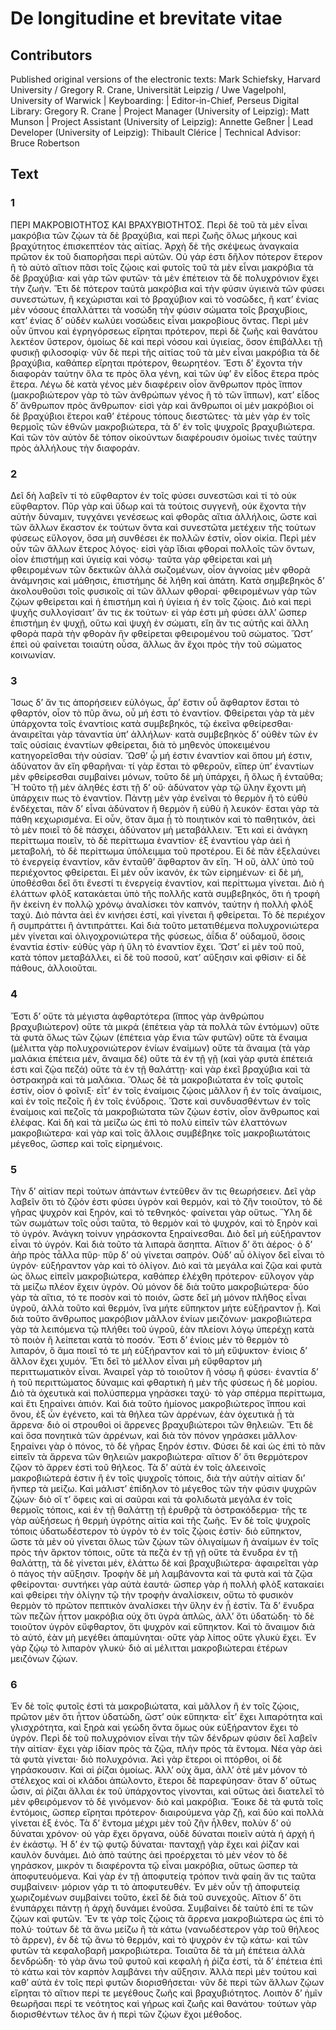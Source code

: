 # De longitudine et brevitate vitae  

## Contributors  
Published original versions of the electronic texts: Mark Schiefsky, Harvard University / Gregory R. Crane, Universität Leipzig / Uwe Vagelpohl, University of Warwick | Keyboarding:  | Editor-in-Chief, Perseus Digital Library: Gregory R. Crane | Project Manager (University of Leipzig): Matt Munson | Project Assistant (University of Leipzig): Annette Geßner | Lead Developer (University of Leipzig): Thibault Clérice | Technical Advisor: Bruce Robertson  

## Text  
### 1  
ΠΕΡΙ ΜΑΚΡΟΒΙΟΤΗΤΟΣ ΚΑΙ ΒΡΑΧΥΒΙΟΤΗΤΟΣ. Περὶ δὲ τοῦ τὰ μὲν εἶναι μακρόβια τῶν ζῴων τὰ δὲ βραχύβια, καὶ περὶ ζωῆς ὅλως μήκους καὶ βραχύτητος ἐπισκεπτέον τὰς αἰτίας. Ἀρχὴ δὲ τῆς σκέψεως ἀναγκαία πρῶτον ἐκ τοῦ διαπορῆσαι περὶ αὐτῶν. Οὐ γάρ ἐστι δῆλον πότερον ἕτερον ἢ τὸ αὐτὸ αἴτιον πᾶσι τοῖς ζῴοις καὶ φυτοῖς τοῦ τὰ μὲν εἶναι μακρόβια τὰ δὲ βραχύβια· καὶ γὰρ τῶν φυτῶν· τὰ μὲν ἐπέτειον τὰ δὲ πολυχρόνιον ἔχει τὴν ζωήν. Ἔτι δὲ πότερον ταὐτὰ μακρόβια καὶ τὴν φύσιν ὑγιεινὰ τῶν φύσει συνεστώτων, ἢ κεχώρισται καὶ τὸ βραχύβιον καὶ τὸ νοσῶδες, ἢ κατ’ ἐνίας μὲν νόσους ἐπαλλάττει τὰ νοσώδη τὴν φύσιν σώματα τοῖς βραχυβίοις, κατ’ ἐνίας δ’ οὐδὲν κωλύει νοσώδεις εἶναι μακροβίους ὄντας. Περὶ μὲν οὖν ὕπνου καὶ ἐγρηγόρσεως εἴρηται πρότερον, περὶ δὲ ζωῆς καὶ θανάτου λεκτέον ὕστερον, ὁμοίως δὲ καὶ περὶ νόσου καὶ ὑγιείας, ὅσον ἐπιβάλλει τῇ φυσικῇ φιλοσοφίᾳ· νῦν δὲ περὶ τῆς αἰτίας τοῦ τὰ μὲν εἶναι μακρόβια τὰ δὲ βραχύβια, καθάπερ εἴρηται πρότερον, θεωρητέον. Ἔστι δ’ ἔχοντα τὴν διαφορὰν ταύτην ὅλα τε πρὸς ὅλα γένη, καὶ τῶν ὑφ’ ἓν εἶδος ἕτερα πρὸς ἕτερα. Λέγω δὲ κατὰ γένος μὲν διαφέρειν οἷον ἄνθρωπον πρὸς ἵππον (μακροβιώτερον γὰρ τὸ τῶν ἀνθρώπων γένος ἢ τὸ τῶν ἵππων), κατ’ εἶδος δ’ ἄνθρωπον πρὸς ἄνθρωπον· εἰσὶ γὰρ καὶ ἄνθρωποι οἱ μὲν μακρόβιοι οἱ δὲ βραχύβιοι ἕτεροι καθ’ ἑτέρους τόπους διεστῶτες· τὰ μὲν γὰρ ἐν τοῖς θερμοῖς τῶν ἐθνῶν μακροβιώτερα, τὰ δ’ ἐν τοῖς ψυχροῖς βραχυβιώτερα. Καὶ τῶν τὸν αὐτὸν δὲ τόπον οἰκούντων διαφέρουσιν ὁμοίως τινὲς ταύτην πρὸς ἀλλήλους τὴν διαφοράν.  
### 2  
Δεῖ δὴ λαβεῖν τί τὸ εὔφθαρτον ἐν τοῖς φύσει συνεστῶσι καὶ τί τὸ οὐκ εὔφθαρτον. Πῦρ γὰρ καὶ ὕδωρ καὶ τὰ τούτοις συγγενῆ, οὐκ ἔχοντα τὴν αὐτὴν δύναμιν, τυγχάνει γενέσεως καὶ φθορᾶς αἴτια ἀλλήλοις, ὥστε καὶ τῶν ἄλλων ἕκαστον ἐκ τούτων ὄντα καὶ συνεστῶτα μετέχειν τῆς τούτων φύσεως εὔλογον, ὅσα μὴ συνθέσει ἐκ πολλῶν ἐστίν, οἷον οἰκία. Περὶ μὲν οὖν τῶν ἄλλων ἕτερος λόγος· εἰσὶ γὰρ ἴδιαι φθοραὶ πολλοῖς τῶν ὄντων, οἷον ἐπιστήμῃ καὶ ὑγιείᾳ καὶ νόσῳ· ταῦτα γὰρ φθείρεται καὶ μὴ φθειρομένων τῶν δεκτικῶν ἀλλὰ σωζομένων, οἷον ἀγνοίας μὲν φθορὰ ἀνάμνησις καὶ μάθησις, ἐπιστήμης δὲ λήθη καὶ ἀπάτη. Κατὰ σημβεβηκὸς δ’ ἀκολουθοῦσι τοῖς φυσικοῖς αἱ τῶν ἄλλων φθοραί· φθειρομένων γὰρ τῶν ζῴων φθείρεται καὶ ἡ ἐπιστήμη καὶ ἡ ὑγίεια ἡ ἐν τοῖς ζῴοις. Διὸ καὶ περὶ ψυχῆς συλλογίσαιτ’ ἄν τις ἐκ τούτων· εἰ γάρ ἐστι μὴ φύσει ἀλλ’ ὥσπερ ἐπιστήμη ἐν ψυχῇ, οὕτω καὶ ψυχὴ ἐν σώματι, εἴη ἄν τις αὐτῆς καὶ ἄλλη φθορὰ παρὰ τὴν φθορὰν ἣν φθείρεται φθειρομένου τοῦ σώματος. Ὥστ’ ἐπεὶ οὐ φαίνεται τοιαύτη οὖσα, ἄλλως ἂν ἔχοι πρὸς τὴν τοῦ σώματος κοινωνίαν.  
### 3  
Ἴσως δ’ ἄν τις ἀπορήσειεν εὐλόγως, ἆρ’ ἔστιν οὖ ἄφθαρτον ἔσται τὸ φθαρτόν, οἷον τὸ πῦρ ἄνω, οὗ μή ἐστι τὸ ἐναντίον. Φθείρεται γὰρ τὰ μὲν ὑπάρχοντα τοῖς ἐναντίοις κατὰ συμβεβηκός, τῷ ἐκεῖνα φθείρεσθαι· ἀναιρεῖται γὰρ τἀναντία ὑπ’ ἀλλήλων· κατὰ συμβεβηκὸς δ’ οὐθὲν τῶν ἐν ταῖς οὐσίαις ἐναντίων φθείρεται, διὰ τὸ μηθενὸς ὑποκειμένου κατηγορεῖσθαι τὴν οὐσίαν. Ὥσθ’ ᾧ μή ἐστιν ἐναντίον καὶ ὅπου μή ἐστιν, ἀδύνατον ἂν εἴη φθαρῆναι· τί γὰρ ἔσται τὸ φθεροῦν, εἴπερ ὑπ’ ἐναντίων μὲν φθείρεσθαι συμβαίνει μόνων, τοῦτο δὲ μὴ ὑπάρχει, ἢ ὅλως ἢ ἐνταῦθα; Ἢ τοῦτο τῇ μὲν ἀληθές ἐστι τῇ δ’ οὔ· ἀδύνατον γὰρ τῷ ὕλην ἔχοντι μὴ ὑπάρχειν πως τὸ ἐναντίον. Πάντῃ μὲν γὰρ ἐνεῖναι τὸ θερμὸν ἢ τὸ εὐθὺ ἐνδέχεται, πᾶν δ’ εἶναι ἀδύνατον ἢ θερμὸν ἢ εὐθὺ ἢ λευκόν· ἔσται γὰρ τὰ πάθη κεχωρισμένα. Εἰ οὖν, ὅταν ἅμα ᾖ τὸ ποιητικὸν καὶ τὸ παθητικόν, ἀεὶ τὸ μὲν ποιεῖ τὸ δὲ πάσχει, ἀδύνατον μὴ μεταβάλλειν. Ἔτι καὶ εἰ ἀνάγκη περίττωμα ποιεῖν, τὸ δὲ περίττωμα ἐναντίον· ἐξ ἐναντίου γὰρ ἀεὶ ἡ μεταβολή, τὸ δὲ περίττωμα ὑπόλειμμα τοῦ προτέρου. Εἰ δὲ πᾶν ἐξελαύνει τὸ ἐνεργείᾳ ἐναντίον, κἂν ἐνταῦθ’ ἄφθαρτον ἂν εἴη. Ἢ οὔ, ἀλλ’ ὑπὸ τοῦ περιέχοντος φθείρεται. Εἰ μὲν οὖν ἱκανόν, ἐκ τῶν εἰρημένων· εἰ δὲ μή, ὑποθέσθαι δεῖ ὅτι ἔνεστί τι ἐνεργείᾳ ἐναντίον, καὶ περίττωμα γίνεται. Διὸ ἡ ἐλάττων φλὸξ κατακάεται ὑπὸ τῆς πολλῆς κατὰ συμβεβηκός, ὅτι ἡ τροφὴ ἣν ἐκείνη ἐν πολλῷ χρόνῳ ἀναλίσκει τὸν καπνόν, ταύτην ἡ πολλὴ φλὸξ ταχύ. Διὸ πάντα ἀεὶ ἐν κινήσει ἐστί, καὶ γίνεται ἢ φθείρεται. Τὸ δὲ περιέχον ἢ συμπράττει ἢ ἀντιπράττει. Καὶ διὰ τοῦτο μετατιθέμενα πολυχρονιώτερα μὲν γίνεται καὶ ὀλιγοχρονιώτερα τῆς φύσεως, ἀΐδια δ’ οὐδαμοῦ, ὅσοις ἐναντία ἐστίν· εὐθὺς γὰρ ἡ ὕλη τὸ ἐναντίον ἔχει. Ὥστ’ εἰ μὲν τοῦ ποῦ, κατὰ τόπον μεταβάλλει, εἰ δὲ τοῦ ποσοῦ, κατ’ αὔξησιν καὶ φθίσιν· εἰ δὲ πάθους, ἀλλοιοῦται.  
### 4  
Ἔστι δ’ οὔτε τὰ μέγιστα ἀφθαρτότερα (ἵππος γὰρ ἀνθρώπου βραχυβιώτερον) οὔτε τὰ μικρά (ἐπέτεια γὰρ τὰ πολλὰ τῶν ἐντόμων) οὔτε τὰ φυτὰ ὅλως τῶν ζῴων (ἐπέτεια γὰρ ἔνια τῶν φυτῶν) οὔτε τὰ ἔναιμα (μέλιττα γὰρ πολυχρονιώτερον ἐνίων ἐναίμων) οὔτε τὰ ἄναιμα (τὰ γὰρ μαλάκια ἐπέτεια μέν, ἄναιμα δέ) οὔτε τὰ ἐν τῇ γῇ (καὶ γὰρ φυτὰ ἐπέτειά ἐστι καὶ ζῷα πεζά) οὔτε τὰ ἐν τῇ θαλάττῃ· καὶ γὰρ ἐκεῖ βραχύβια καὶ τὰ ὀστρακηρὰ καὶ τὰ μαλάκια. Ὅλως δὲ τὰ μακροβιώτατα ἐν τοῖς φυτοῖς ἐστίν, οἷον ὁ φοῖνιξ· εἶτ’ ἐν τοῖς ἐναίμοις ζῴοις μᾶλλον ἢ ἐν τοῖς ἀναίμοις, καὶ ἐν τοῖς πεζοῖς ἢ ἐν τοῖς ἐνύδροις. Ὥστε καὶ συνδυασθέντων ἐν τοῖς ἐναίμοις καὶ πεζοῖς τὰ μακροβιώτατα τῶν ζῴων ἐστίν, οἷον ἄνθρωπος καὶ ἐλέφας. Καὶ δὴ καὶ τὰ μείζω ὡς ἐπὶ τὸ πολὺ εἰπεῖν τῶν ἐλαττόνων μακροβιώτερα· καὶ γὰρ καὶ τοῖς ἄλλοις συμβέβηκε τοῖς μακροβιωτάτοις μέγεθος, ὥσπερ καὶ τοῖς εἰρημένοις.  
### 5  
Τὴν δ’ αἰτίαν περὶ τούτων ἁπάντων ἐντεῦθεν ἄν τις θεωρήσειεν. Δεῖ γὰρ λαβεῖν ὅτι τὸ ζῷόν ἐστι φύσει ὑγρὸν καὶ θερμόν, καὶ τὸ ζῆν τοιοῦτον, τὸ δὲ γῆρας ψυχρὸν καὶ ξηρόν, καὶ τὸ τεθνηκός· φαίνεται γὰρ οὕτως. Ὕλη δὲ τῶν σωμάτων τοῖς οὖσι ταῦτα, τὸ θερμὸν καὶ τὸ ψυχρόν, καὶ τὸ ξηρὸν καὶ τὸ ὑγρόν. Ἀνάγκη τοίνυν γηράσκοντα ξηραίνεσθαι. Διὸ δεῖ μὴ εὐξήραντον εἶναι τὸ ὑγρόν. Καὶ διὰ τοῦτο τὰ λιπαρὰ ἄσηπτα. Αἴτιον δ’ ὅτι ἀέρος· ὁ δ’ ἀὴρ πρὸς τἆλλα πῦρ· πῦρ δ’ οὐ γίνεται σαπρόν. Οὐδ’ αὖ ὀλίγον δεῖ εἶναι τὸ ὑγρόν· εὐξήραντον γὰρ καὶ τὸ ὀλίγον. Διὸ καὶ τὰ μεγάλα καὶ ζῷα καὶ φυτὰ ὡς ὅλως εἰπεῖν μακροβιώτερα, καθάπερ ἐλέχθη πρότερον· εὔλογον γὰρ τὰ μείζω πλέον ἔχειν ὑγρόν. Οὐ μόνον δὲ διὰ τοῦτο μακροβιώτερα· δύο γὰρ τὰ αἴτια, τό τε ποσὸν καὶ τὸ ποιόν, ὥστε δεῖ μὴ μόνον πλῆθος εἶναι ὑγροῦ, ἀλλὰ τοῦτο καὶ θερμόν, ἵνα μήτε εὔπηκτον μήτε εὐξήραντον ᾖ. Καὶ διὰ τοῦτο ἄνθρωπος μακρόβιον μᾶλλον ἐνίων μειζόνων· μακροβιώτερα γὰρ τὰ λειπόμενα τῷ πλήθει τοῦ ὑγροῦ, ἐὰν πλείονι λόγῳ ὑπερέχῃ κατὰ τὸ ποιὸν ἢ λείπεται κατὰ τὸ ποσόν. Ἔστι δ’ ἐνίοις μὲν τὸ θερμὸν τὸ λιπαρόν, ὃ ἅμα ποιεῖ τό τε μὴ εὐξήραντον καὶ τὸ μὴ εὔψυκτον· ἐνίοις δ’ ἄλλον ἔχει χυμόν. Ἔτι δεῖ τὸ μέλλον εἶναι μὴ εὔφθαρτον μὴ περιττωματικὸν εἶναι. Ἀναιρεῖ γὰρ τὸ τοιοῦτον ἢ νόσῳ ἢ φύσει· ἐναντία δ’ ἡ τοῦ περιττώματος δύναμις καὶ φθαρτικὴ ἡ μὲν τῆς φύσεως ἡ δὲ μορίου. Διὸ τὰ ὀχευτικὰ καὶ πολύσπερμα γηράσκει ταχύ· τὸ γὰρ σπέρμα περίττωμα, καὶ ἔτι ξηραίνει ἀπιόν. Καὶ διὰ τοῦτο ἡμίονος μακροβιώτερος ἵππου καὶ ὄνου, ἐξ ὧν ἐγένετο, καὶ τὰ θήλεα τῶν ἀρρένων, ἐὰν ὀχευτικὰ ᾖ τὰ ἄρρενα· διὸ οἱ στρουθοὶ οἱ ἄρρενες βραχυβιώτεροι τῶν θηλειῶν. Ἔτι δὲ καὶ ὅσα πονητικὰ τῶν ἀρρένων, καὶ διὰ τὸν πόνον γηράσκει μᾶλλον· ξηραίνει γὰρ ὁ πόνος, τὸ δὲ γῆρας ξηρόν ἐστιν. Φύσει δὲ καὶ ὡς ἐπὶ τὸ πᾶν εἰπεῖν τὰ ἄρρενα τῶν θηλειῶν μακροβιώτερα· αἴτιον δ’ ὅτι θερμότερον ζῷον τὸ ἄρρεν ἐστὶ τοῦ θήλεος. Τὰ δ’ αὐτὰ ἐν τοῖς ἀλεεινοῖς μακροβιώτερά ἐστιν ἢ ἐν τοῖς ψυχροῖς τόποις, διὰ τὴν αὐτὴν αἰτίαν δι’ ἥνπερ τὰ μείζω. Καὶ μάλιστ’ ἐπίδηλον τὸ μέγεθος τῶν τὴν φύσιν ψυχρῶν ζῴων· διὸ οἵ τ’ ὄφεις καὶ αἱ σαῦραι καὶ τὰ φολιδωτὰ μεγάλα ἐν τοῖς θερμοῖς τόποις, καὶ ἐν τῇ θαλάττῃ τῇ ἐρυθρᾷ τὰ ὀστρακόδερμα· τῆς τε γὰρ αὐξήσεως ἡ θερμὴ ὑγρότης αἰτία καὶ τῆς ζωῆς. Ἐν δὲ τοῖς ψυχροῖς τόποις ὑδατωδέστερον τὸ ὑγρὸν τὸ ἐν τοῖς ζῴοις ἐστίν· διὸ εὔπηκτον, ὥστε τὰ μὲν οὐ γίνεται ὅλως τῶν ζῴων τῶν ὀλιγαίμων ἢ ἀναίμων ἐν τοῖς πρὸς τὴν ἄρκτον τόποις, οὔτε τὰ πεζὰ ἐν τῇ γῇ οὔτε τὰ ἔνυδρα ἐν τῇ θαλάττῃ, τὰ δὲ γίνεται μέν, ἐλάττω δὲ καὶ βραχυβιώτερα· ἀφαιρεῖται γὰρ ὁ πάγος τὴν αὔξησιν. Τροφὴν δὲ μὴ λαμβάνοντα καὶ τὰ φυτὰ καὶ τὰ ζῷα φθείρονται· συντήκει γὰρ αὐτὰ ἑαυτά· ὥσπερ γὰρ ἡ πολλὴ φλὸξ κατακαίει καὶ φθείρει τὴν ὀλίγην τῷ τὴν τροφὴν ἀναλίσκειν, οὕτω τὸ φυσικὸν θερμὸν τὸ πρῶτον πεπτικὸν ἀναλίσκει τὴν ὕλην ἐν ᾗ ἐστίν. Τὰ δ’ ἔνυδρα τῶν πεζῶν ἧττον μακρόβια οὐχ ὅτι ὑγρὰ ἁπλῶς, ἀλλ’ ὅτι ὑδατώδη· τὸ δὲ τοιοῦτον ὑγρὸν εὔφθαρτον, ὅτι ψυχρὸν καὶ εὔπηκτον. Καὶ τὸ ἄναιμον διὰ τὸ αὐτό, ἐὰν μὴ μεγέθει ἀπαμύνηται· οὔτε γὰρ λίπος οὔτε γλυκὺ ἔχει. Ἐν γὰρ ζῴῳ τὸ λιπαρὸν γλυκύ· διὸ αἱ μέλιτται μακροβιώτεραι ἑτέρων μειζόνων ζῴων.  
### 6  
Ἐν δὲ τοῖς φυτοῖς ἐστὶ τὰ μακροβιώτατα, καὶ μᾶλλον ἢ ἐν τοῖς ζῴοις, πρῶτον μὲν ὅτι ἧττον ὑδατώδη, ὥστ’ οὐκ εὔπηκτα· εἶτ’ ἔχει λιπαρότητα καὶ γλισχρότητα, καὶ ξηρὰ καὶ γεώδη ὄντα ὅμως οὐκ εὐξήραντον ἔχει τὸ ὑγρόν. Περὶ δὲ τοῦ πολυχρόνιον εἶναι τὴν τῶν δένδρων φύσιν δεῖ λαβεῖν τὴν αἰτίαν· ἔχει γὰρ ἰδίαν πρὸς τὰ ζῷα, πλὴν πρὸς τὰ ἔντομα. Νέα γὰρ ἀεὶ τὰ φυτὰ γίνεται· διὸ πολυχρόνια. Ἀεὶ γὰρ ἕτεροι οἱ πτόρθοι, οἱ δὲ γηράσκουσιν. Καὶ αἱ ῥίζαι ὁμοίως. Ἀλλ’ οὐχ ἅμα, ἀλλ’ ὁτὲ μὲν μόνον τὸ στέλεχος καὶ οἱ κλάδοι ἀπώλοντο, ἕτεροι δὲ παρεφύησαν· ὅταν δ’ οὕτως ὦσιν, αἱ ῥίζαι ἄλλαι ἐκ τοῦ ὑπάρχοντος γίνονται, καὶ οὕτως ἀεὶ διατελεῖ τὸ μὲν φθειρόμενον τὸ δὲ γινόμενον· διὸ καὶ μακρόβια. Ἔοικε δὲ τὰ φυτὰ τοῖς ἐντόμοις, ὥσπερ εἴρηται πρότερον· διαιρούμενα γὰρ ζῇ, καὶ δύο καὶ πολλὰ γίνεται ἐξ ἑνός. Τὰ δ’ ἔντομα μέχρι μὲν τοῦ ζῆν ἦλθεν, πολὺν δ’ οὐ δύναται χρόνον· οὐ γὰρ ἔχει ὄργανα, οὐδὲ δύναται ποιεῖν αὐτὰ ἡ ἀρχὴ ἡ ἐν ἑκάστῳ. Ἡ δ’ ἐν τῷ φυτῷ δύναται· πανταχῇ γὰρ ἔχει καὶ ῥίζαν καὶ καυλὸν δυνάμει. Διὸ ἀπὸ ταύτης ἀεὶ προέρχεται τὸ μὲν νέον τὸ δὲ γηράσκον, μικρόν τι διαφέροντα τῷ εἶναι μακρόβια, οὕτως ὥσπερ τὰ ἀποφυτευόμενα. Καὶ γὰρ ἐν τῇ ἀποφυτείᾳ τρόπον τινὰ φαίη ἄν τις ταῦτα συμβαίνειν· μόριον γάρ τι τὸ ἀποφυτευθέν. Ἐν μὲν οὖν τῇ ἀποφυτείᾳ χωριζομένων συμβαίνει τοῦτο, ἐκεῖ δὲ διὰ τοῦ συνεχοῦς. Αἴτιον δ’ ὅτι ἐνυπάρχει πάντῃ ἡ ἀρχὴ δυνάμει ἐνοῦσα. Συμβαίνει δὲ ταὐτὸ ἐπί τε τῶν ζῴων καὶ φυτῶν. Ἔν τε γὰρ τοῖς ζῴοις τὰ ἄρρενα μακροβιώτερα ὡς ἐπὶ τὸ πολύ· τούτων δὲ τὰ ἄνω μείζω ἢ τὰ κάτω (νανωδέστερον γὰρ τοῦ θήλεος τὸ ἄρρεν), ἐν δὲ τῷ ἄνω τὸ θερμόν, καὶ τὸ ψυχρὸν ἐν τῷ κάτω· καὶ τῶν φυτῶν τὰ κεφαλοβαρῆ μακροβιώτερα. Τοιαῦτα δὲ τὰ μὴ ἐπέτεια ἀλλὰ δενδρώδη· τὸ γὰρ ἄνω τοῦ φυτοῦ καὶ κεφαλὴ ἡ ῥίζα ἐστί, τὰ δ’ ἐπέτεια ἐπὶ τὸ κάτω καὶ τὸν καρπὸν λαμβάνει τὴν αὔξησιν. Ἀλλὰ περὶ μὲν τούτου καὶ καθ’ αὑτὰ ἐν τοῖς περὶ φυτῶν διορισθήσεται· νῦν δὲ περὶ τῶν ἄλλων ζῴων εἴρηται τὸ αἴτιον περί τε μεγέθους ζωῆς καὶ βραχυβιότητος. Λοιπὸν δ’ ἡμῖν θεωρῆσαι περί τε νεότητος καὶ γήρως καὶ ζωῆς καὶ θανάτου· τούτων γὰρ διορισθέντων τέλος ἂν ἡ περὶ τῶν ζῴων ἔχοι μέθοδος.  
